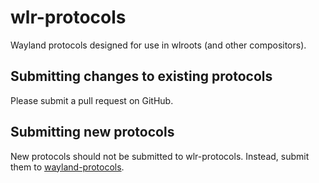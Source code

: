 # wlr-protocols

Wayland protocols designed for use in wlroots (and other compositors).

## Submitting changes to existing protocols

Please submit a pull request on GitHub.

## Submitting new protocols

New protocols should not be submitted to wlr-protocols. Instead, submit them to
[wayland-protocols].

[wayland-protocols]: https://gitlab.freedesktop.org/wayland/wayland-protocols
